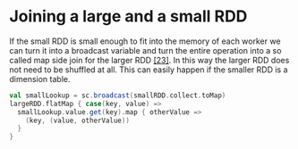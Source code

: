 # Joining a large and a small RDD

If the small RDD is small enough to fit into the memory of each worker we can turn it into a broadcast variable and turn the entire operation into a so called map side join for the larger RDD [\[23\]](http://fdahms.com/2015/10/04/writing-efficient-spark-jobs/). In this way the larger RDD does not need to be shuffled at all. This can easily happen if the smaller RDD is a dimension table.

```scala
val smallLookup = sc.broadcast(smallRDD.collect.toMap)
largeRDD.flatMap { case(key, value) =>
  smallLookup.value.get(key).map { otherValue =>
    (key, (value, otherValue))
  }
}
```

